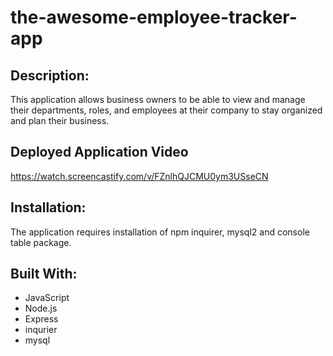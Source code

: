 # the-awesome-employee-tracker-app

## Description:

This application allows business owners to be able to view and manage their departments, roles, and employees at their company to stay organized and plan their business.


## Deployed Application Video
https://watch.screencastify.com/v/FZnlhQJCMU0ym3USseCN

## Installation:

The application requires installation of npm inquirer, mysql2 and console table package.

## Built With:


* JavaScript
* Node.js
* Express
* inqurier
* mysql

